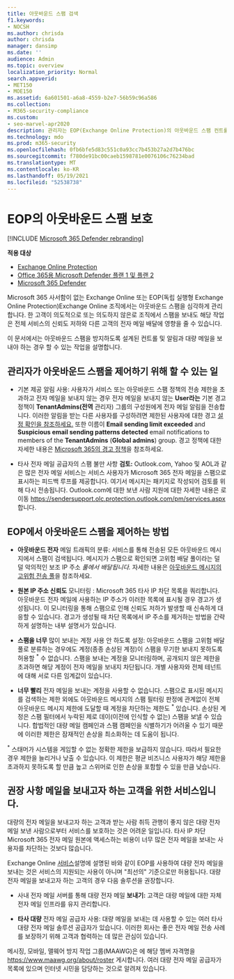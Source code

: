 ```yaml
---
title: 아웃바운드 스팸 검색
f1.keywords:
- NOCSH
ms.author: chrisda
author: chrisda
manager: dansimp
ms.date: ''
audience: Admin
ms.topic: overview
localization_priority: Normal
search.appverid:
- MET150
- MOE150
ms.assetid: 6a601501-a6a8-4559-b2e7-56b59c96a586
ms.collection:
- M365-security-compliance
ms.custom:
- seo-marvel-apr2020
description: 관리자는 EOP(Exchange Online Protection)의 아웃바운드 스팸 컨트롤과 대량 메일을 보내야 하는 경우 어떻게 해야 하는지 알 수 있습니다.
ms.technology: mdo
ms.prod: m365-security
ms.openlocfilehash: 0fb6bfe5d83c551c0a93cc7b453b27a2d7b476bc
ms.sourcegitcommit: f780de91bc00caeb1598781e0076106c76234bad
ms.translationtype: MT
ms.contentlocale: ko-KR
ms.lasthandoff: 05/19/2021
ms.locfileid: "52538738"
---
```

# <a name="outbound-spam-protection-in-eop"></a>EOP의 아웃바운드 스팸 보호

[!INCLUDE [Microsoft 365 Defender rebranding](../includes/microsoft-defender-for-office.md)]

**적용 대상**
- [Exchange Online Protection](exchange-online-protection-overview.md)
- [Office 365용 Microsoft Defender 플랜 1 및 플랜 2](defender-for-office-365.md)
- [Microsoft 365 Defender](../defender/microsoft-365-defender.md)

Microsoft 365 사서함이 없는 Exchange Online 또는 EOP(독립 실행형 Exchange Online Protection)Exchange Online 조직에서는 아웃바운드 스팸을 심각하게 관리합니다. 한 고객이 의도적으로 또는 의도하지 않은로 조직에서 스팸을 보내도 해당 작업은 전체 서비스의 신뢰도 저하와 다른 고객의 전자 메일 배달에 영향을 줄 수 있습니다.

이 문서에서는 아웃바운드 스팸을 방지하도록 설계된 컨트롤 및 알림과 대량 메일을 보내야 하는 경우 할 수 있는 작업을 설명합니다.

## <a name="what-admins-can-do-to-control-outbound-spam"></a>관리자가 아웃바운드 스팸을 제어하기 위해 할 수 있는 일

- 기본 제공 알림 사용: 사용자가 서비스 또는 아웃바운드 [](configure-the-outbound-spam-policy.md) 스팸 정책의 전송 제한을 초과하고 전자 메일을 보내지 않는 경우 전자 메일을 보내지 않는 **User라는** 기본 경고 정책이 **TenantAdmins(전역** 관리자) 그룹의 구성원에게 전자 메일 알림을 전송합니다.  [](/office365/servicedescriptions/exchange-online-service-description/exchange-online-limits#sending-limits-across-office-365-options)  이러한 알림을 받는 다른 사용자를 구성하려면 제한된 사용자에 대한 경고 [설정 확인을 참조하세요.](removing-user-from-restricted-users-portal-after-spam.md#verify-the-alert-settings-for-restricted-users) 또한 이름이 **Email sending limit exceeded** and **Suspicious email sending patterns detected** email notifications to members of the **TenantAdmins** (**Global admins**) group. 경고 정책에 대한 자세한 내용은 [Microsoft 365의 경고 정책](../../compliance/alert-policies.md)을 참조하세요.

- 타사 전자 메일 공급자의 스팸 불만 사항 **검토:** Outlook.com, Yahoo 및 AOL과 같은 많은 전자 메일 서비스는 서비스 사용자가 Microsoft 365 전자 메일을 스팸으로 표시하는 피드백 루프를 제공합니다. 여기서 메시지는 패키지로 작성되어 검토를 위해 다시 전송됩니다. Outlook.com에 대한 보낸 사람 지원에 대한 자세한 내용은 로 이동 <https://sendersupport.olc.protection.outlook.com/pm/services.aspx> 합니다.

## <a name="how-eop-controls-outbound-spam"></a>EOP에서 아웃바운드 스팸을 제어하는 방법

- **아웃바운드 전자** 메일 트래픽의 분류: 서비스를 통해 전송된 모든 아웃바운드 메시지에서 스팸이 검색됩니다. 메시지가 스팸으로 확인되면 고위험 배달 풀이라는 덜 덜 악의적인 보조 IP 주소 _풀에서 배달됩니다._ 자세한 내용은 [아웃바운드 메시지의 고위험 전송 풀](high-risk-delivery-pool-for-outbound-messages.md)을 참조하세요.

- **원본 IP 주소 신뢰도** 모니터링 : Microsoft 365 타사 IP 차단 목록을 쿼리합니다. 아웃바운드 전자 메일에 사용하는 IP 주소가 이러한 목록에 표시될 경우 경고가 생성됩니다. 이 모니터링을 통해 스팸으로 인해 신뢰도 저하가 발생할 때 신속하게 대응할 수 있습니다. 경고가 생성될 때 차단 목록에서 IP 주소를 제거하는 방법을 간략하게 설명하는 내부 설명서가 있습니다.

- **스팸을 너무** 많이 보내는 계정 사용 안 하도록 설정: 아웃바운드 스팸을 고위험 배달 풀로 분류하는 경우에도 계정(종종 손상된 계정)이 스팸을 무기한 보내지 못하도록 허용할 <sup>\*</sup> 수 없습니다. 스팸을 보내는 계정을 모니터링하며, 공개되지 않은 제한을 초과하면 해당 계정이 전자 메일을 보내지 차단됩니다. 개별 사용자와 전체 테넌트에 대해 서로 다른 임계값이 있습니다.

- **너무 빨리** 전자 메일을 보내는 계정을 사용할 수 없습니다. 스팸으로 표시된 메시지를 검색하는 제한 외에도 아웃바운드 메시지의 스팸 필터링 판정에 관계없이 전체 아웃바운드 메시지 제한에 도달할 때 계정을 차단하는 제한도 <sup>\*</sup> 있습니다. 손상된 계정은 스팸 필터에서 누락된 제로 데이(이전에 인식할 수 없는) 스팸을 보낼 수 있습니다. 합법적인 대량 메일 캠페인과 스팸 캠페인을 식별하기가 어려울 수 있기 때문에 이러한 제한은 잠재적인 손상을 최소화하는 데 도움이 됩니다.

<sup>\*</sup> 스태머가 시스템을 게임할 수 없는 정확한 제한을 보급하지 않습니다. 따라서 필요한 경우 제한을 늘리거나 낮출 수 있습니다. 이 제한은 평균 비즈니스 사용자가 해당 제한을 초과하지 못하도록 할 만큼 높고 스위머로 인한 손상을 포함할 수 있을 만큼 낮습니다.

## <a name="recommendations-for-customers-who-want-to-send-mass-mailings-through-eop"></a>권장 사항 메일을 보내고자 하는 고객을 위한 서비스입니다.

대량의 전자 메일을 보내고자 하는 고객과 받는 사람 취득 관행이 좋지 않은 대량 전자 메일 보낸 사람으로부터 서비스를 보호하는 것은 어려운 일입니다. 타사 IP 차단 Microsoft 365 전자 메일 원본에 액세스하는 비용이 너무 많은 전자 메일을 보내는 사용자를 차단하는 것보다 많습니다.

Exchange Online [서비스](/office365/servicedescriptions/exchange-online-service-description/exchange-online-limits)설명에 설명된 바와 같이 EOP를 사용하여 대량 전자 메일을 보내는 것은 서비스의 지원되는 사용이 아니며 "최선의" 기준으로만 허용됩니다. 대량 전자 메일을 보내고자 하는 고객의 경우 다음 솔루션을 권장합니다.

- 사내 전자 메일 서버를 통해 대량 전자 메일 **보내기:** 고객은 대량 메일에 대한 자체 전자 메일 인프라를 유지 관리합니다.

- **타사 대량** 전자 메일 공급자 사용: 대량 메일을 보내는 데 사용할 수 있는 여러 타사 대량 전자 메일 솔루션 공급자가 있습니다. 이러한 회사는 좋은 전자 메일 전송 사례를 보장하기 위해 고객과 협력하는 데 많은 관심이 있습니다.

메시징, 모바일, 맬웨어 방지 작업 그룹(MAAWG)은 에 해당 멤버 자격명을 <https://www.maawg.org/about/roster> 게시합니다. 여러 대량 전자 메일 공급자가 목록에 있으며 인터넷 시민을 담당하는 것으로 알려져 있습니다.
